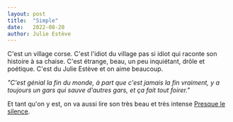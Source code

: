 ```yaml
---
layout: post
title:  "Simple"
date:   2022-08-20
author: Julie Estève
---
```

C'est un village corse. C'est l'idiot du village pas si idiot qui raconte son histoire à sa chaise. C'est étrange, beau, un peu inquiétant, drôle et poétique. C'est du Julie Estève et on aime beaucoup.
<!--more-->

_"C'est génial la fin du monde, à part que c'est jamais la fin vraiment, y a toujours un gars qui sauve d'autres gars, et ça fait tout foirer."_

Et tant qu'on y est, on va aussi lire son très beau et très intense [Presque le silence](/livre/presque-le-silence/).
